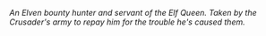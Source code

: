 *An Elven bounty hunter and servant of the Elf Queen.  Taken by the Crusader's army to repay him for the trouble he's caused them.*